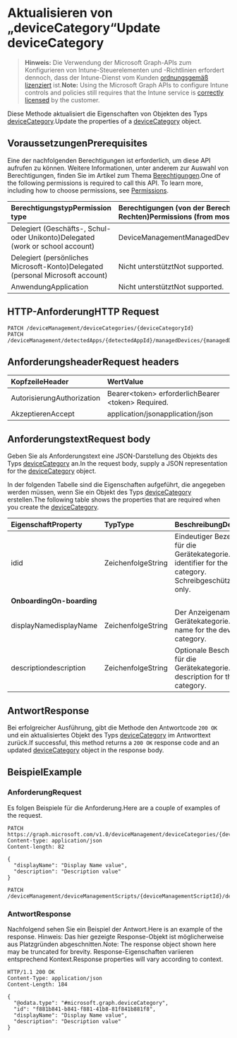 # <a name="update-devicecategory"></a><span data-ttu-id="4e5fc-101">Aktualisieren von „deviceCategory“</span><span class="sxs-lookup"><span data-stu-id="4e5fc-101">Update deviceCategory</span></span>

> <span data-ttu-id="4e5fc-102">**Hinweis:** Die Verwendung der Microsoft Graph-APIs zum Konfigurieren von Intune-Steuerelementen und -Richtlinien erfordert dennoch, dass der Intune-Dienst vom Kunden [ordnungsgemäß lizenziert](https://go.microsoft.com/fwlink/?linkid=839381) ist.</span><span class="sxs-lookup"><span data-stu-id="4e5fc-102">**Note:** Using the Microsoft Graph APIs to configure Intune controls and policies still requires that the Intune service is [correctly licensed](https://go.microsoft.com/fwlink/?linkid=839381) by the customer.</span></span>

<span data-ttu-id="4e5fc-103">Diese Methode aktualisiert die Eigenschaften von Objekten des Typs [deviceCategory](../resources/intune_shared_devicecategory.md).</span><span class="sxs-lookup"><span data-stu-id="4e5fc-103">Update the properties of a [deviceCategory](../resources/intune_shared_devicecategory.md) object.</span></span>
## <a name="prerequisites"></a><span data-ttu-id="4e5fc-104">Voraussetzungen</span><span class="sxs-lookup"><span data-stu-id="4e5fc-104">Prerequisites</span></span>
<span data-ttu-id="4e5fc-p101">Eine der nachfolgenden Berechtigungen ist erforderlich, um diese API aufrufen zu können. Weitere Informationen, unter anderem zur Auswahl von Berechtigungen, finden Sie im Artikel zum Thema [Berechtigungen](../../../concepts/permissions_reference.md).</span><span class="sxs-lookup"><span data-stu-id="4e5fc-p101">One of the following permissions is required to call this API. To learn more, including how to choose permissions, see [Permissions](../../../concepts/permissions_reference.md).</span></span>

|<span data-ttu-id="4e5fc-107">Berechtigungstyp</span><span class="sxs-lookup"><span data-stu-id="4e5fc-107">Permission type</span></span>|<span data-ttu-id="4e5fc-108">Berechtigungen (von der Berechtigung mit den meisten Rechten zu der mit den wenigsten Rechten)</span><span class="sxs-lookup"><span data-stu-id="4e5fc-108">Permissions (from most to least privileged)</span></span>|
|:---|:---|
|<span data-ttu-id="4e5fc-109">Delegiert (Geschäfts-, Schul- oder Unikonto)</span><span class="sxs-lookup"><span data-stu-id="4e5fc-109">Delegated (work or school account)</span></span>|<span data-ttu-id="4e5fc-110">DeviceManagementManagedDevices.ReadWrite.All</span><span class="sxs-lookup"><span data-stu-id="4e5fc-110">DeviceManagementManagedDevices.ReadWrite.All</span></span>|
|<span data-ttu-id="4e5fc-111">Delegiert (persönliches Microsoft-Konto)</span><span class="sxs-lookup"><span data-stu-id="4e5fc-111">Delegated (personal Microsoft account)</span></span>|<span data-ttu-id="4e5fc-112">Nicht unterstützt</span><span class="sxs-lookup"><span data-stu-id="4e5fc-112">Not supported.</span></span>|
|<span data-ttu-id="4e5fc-113">Anwendung</span><span class="sxs-lookup"><span data-stu-id="4e5fc-113">Application</span></span>|<span data-ttu-id="4e5fc-114">Nicht unterstützt</span><span class="sxs-lookup"><span data-stu-id="4e5fc-114">Not supported.</span></span>|

## <a name="http-request"></a><span data-ttu-id="4e5fc-115">HTTP-Anforderung</span><span class="sxs-lookup"><span data-stu-id="4e5fc-115">HTTP Request</span></span>
<!-- {
  "blockType": "ignored"
}
-->
``` http
PATCH /deviceManagement/deviceCategories/{deviceCategoryId}
PATCH /deviceManagement/detectedApps/{detectedAppId}/managedDevices/{managedDeviceId}/deviceCategory
```

## <a name="request-headers"></a><span data-ttu-id="4e5fc-116">Anforderungsheader</span><span class="sxs-lookup"><span data-stu-id="4e5fc-116">Request headers</span></span>
|<span data-ttu-id="4e5fc-117">Kopfzeile</span><span class="sxs-lookup"><span data-stu-id="4e5fc-117">Header</span></span>|<span data-ttu-id="4e5fc-118">Wert</span><span class="sxs-lookup"><span data-stu-id="4e5fc-118">Value</span></span>|
|:---|:---|
|<span data-ttu-id="4e5fc-119">Autorisierung</span><span class="sxs-lookup"><span data-stu-id="4e5fc-119">Authorization</span></span>|<span data-ttu-id="4e5fc-120">Bearer&lt;token&gt; erforderlich</span><span class="sxs-lookup"><span data-stu-id="4e5fc-120">Bearer &lt;token&gt; Required.</span></span>|
|<span data-ttu-id="4e5fc-121">Akzeptieren</span><span class="sxs-lookup"><span data-stu-id="4e5fc-121">Accept</span></span>|<span data-ttu-id="4e5fc-122">application/json</span><span class="sxs-lookup"><span data-stu-id="4e5fc-122">application/json</span></span>|

## <a name="request-body"></a><span data-ttu-id="4e5fc-123">Anforderungstext</span><span class="sxs-lookup"><span data-stu-id="4e5fc-123">Request body</span></span>
<span data-ttu-id="4e5fc-124">Geben Sie als Anforderungstext eine JSON-Darstellung des Objekts des Typs [deviceCategory](../resources/intune_shared_devicecategory.md) an.</span><span class="sxs-lookup"><span data-stu-id="4e5fc-124">In the request body, supply a JSON representation for the [deviceCategory](../resources/intune_shared_devicecategory.md) object.</span></span>

<span data-ttu-id="4e5fc-125">In der folgenden Tabelle sind die Eigenschaften aufgeführt, die angegeben werden müssen, wenn Sie ein Objekt des Typs [deviceCategory](../resources/intune_shared_devicecategory.md) erstellen.</span><span class="sxs-lookup"><span data-stu-id="4e5fc-125">The following table shows the properties that are required when you create the [deviceCategory](../resources/intune_shared_devicecategory.md).</span></span>

|<span data-ttu-id="4e5fc-126">Eigenschaft</span><span class="sxs-lookup"><span data-stu-id="4e5fc-126">Property</span></span>|<span data-ttu-id="4e5fc-127">Typ</span><span class="sxs-lookup"><span data-stu-id="4e5fc-127">Type</span></span>|<span data-ttu-id="4e5fc-128">Beschreibung</span><span class="sxs-lookup"><span data-stu-id="4e5fc-128">Description</span></span>|
|:---|:---|:---|
|<span data-ttu-id="4e5fc-129">id</span><span class="sxs-lookup"><span data-stu-id="4e5fc-129">id</span></span>|<span data-ttu-id="4e5fc-130">Zeichenfolge</span><span class="sxs-lookup"><span data-stu-id="4e5fc-130">String</span></span>|<span data-ttu-id="4e5fc-131">Eindeutiger Bezeichner für die Gerätekategorie.</span><span class="sxs-lookup"><span data-stu-id="4e5fc-131">Unique identifier for the device category.</span></span> <span data-ttu-id="4e5fc-132">Schreibgeschützt.</span><span class="sxs-lookup"><span data-stu-id="4e5fc-132">Read-only.</span></span>|
|<span data-ttu-id="4e5fc-133">**Onboarding**</span><span class="sxs-lookup"><span data-stu-id="4e5fc-133">**On-boarding**</span></span>|
|<span data-ttu-id="4e5fc-134">displayName</span><span class="sxs-lookup"><span data-stu-id="4e5fc-134">displayName</span></span>|<span data-ttu-id="4e5fc-135">Zeichenfolge</span><span class="sxs-lookup"><span data-stu-id="4e5fc-135">String</span></span>|<span data-ttu-id="4e5fc-136">Der Anzeigename für die Gerätekategorie.</span><span class="sxs-lookup"><span data-stu-id="4e5fc-136">Display name for the device category.</span></span>|
|<span data-ttu-id="4e5fc-137">description</span><span class="sxs-lookup"><span data-stu-id="4e5fc-137">description</span></span>|<span data-ttu-id="4e5fc-138">Zeichenfolge</span><span class="sxs-lookup"><span data-stu-id="4e5fc-138">String</span></span>|<span data-ttu-id="4e5fc-139">Optionale Beschreibung für die Gerätekategorie.</span><span class="sxs-lookup"><span data-stu-id="4e5fc-139">Optional description for the device category.</span></span>|



## <a name="response"></a><span data-ttu-id="4e5fc-140">Antwort</span><span class="sxs-lookup"><span data-stu-id="4e5fc-140">Response</span></span>
<span data-ttu-id="4e5fc-141">Bei erfolgreicher Ausführung, gibt die Methode den Antwortcode `200 OK` und ein aktualisiertes Objekt des Typs [deviceCategory](../resources/intune_shared_devicecategory.md) im Antworttext zurück.</span><span class="sxs-lookup"><span data-stu-id="4e5fc-141">If successful, this method returns a `200 OK` response code and an updated [deviceCategory](../resources/intune_shared_devicecategory.md) object in the response body.</span></span>

## <a name="example"></a><span data-ttu-id="4e5fc-142">Beispiel</span><span class="sxs-lookup"><span data-stu-id="4e5fc-142">Example</span></span>
### <a name="request"></a><span data-ttu-id="4e5fc-143">Anforderung</span><span class="sxs-lookup"><span data-stu-id="4e5fc-143">Request</span></span>
<span data-ttu-id="4e5fc-144">Es folgen Beispiele für die Anforderung.</span><span class="sxs-lookup"><span data-stu-id="4e5fc-144">Here are a couple of examples of the request.</span></span>
``` http
PATCH https://graph.microsoft.com/v1.0/deviceManagement/deviceCategories/{deviceCategoryId}
Content-type: application/json
Content-length: 82

{
  "displayName": "Display Name value",
  "description": "Description value"
}

PATCH /deviceManagement/deviceManagementScripts/{deviceManagementScriptId}/deviceRunStates/{deviceManagementScriptDeviceStateId}/managedDevice/deviceCategory
```

### <a name="response"></a><span data-ttu-id="4e5fc-145">Antwort</span><span class="sxs-lookup"><span data-stu-id="4e5fc-145">Response</span></span>
<span data-ttu-id="4e5fc-146">Nachfolgend sehen Sie ein Beispiel der Antwort.</span><span class="sxs-lookup"><span data-stu-id="4e5fc-146">Here is an example of the response.</span></span> <span data-ttu-id="4e5fc-147">Hinweis: Das hier gezeigte Response-Objekt ist möglicherweise aus Platzgründen abgeschnitten.</span><span class="sxs-lookup"><span data-stu-id="4e5fc-147">Note: The response object shown here may be truncated for brevity.</span></span> <span data-ttu-id="4e5fc-148">Response-Eigenschaften variieren entsprechend Kontext.</span><span class="sxs-lookup"><span data-stu-id="4e5fc-148">Response properties will vary according to context.</span></span>
``` http
HTTP/1.1 200 OK
Content-Type: application/json
Content-Length: 184

{
  "@odata.type": "#microsoft.graph.deviceCategory",
  "id": "f881b841-b841-f881-41b8-81f841b881f8",
  "displayName": "Display Name value",
  "description": "Description value"
}
```



